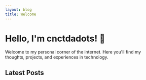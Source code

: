 ```yaml
---
layout: blog
title: Welcome
---
```


# Hello, I'm cnctdadots! 👋

Welcome to my personal corner of the internet. Here you'll find my thoughts, projects, and experiences in technology.

## Latest Posts
